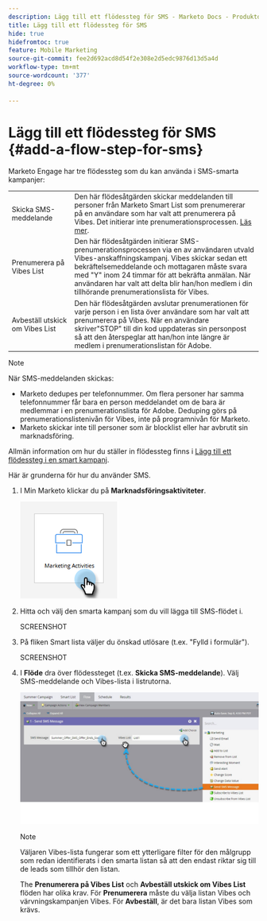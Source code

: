 ```yaml
---
description: Lägg till ett flödessteg för SMS - Marketo Docs - Produktdokumentation
title: Lägg till ett flödessteg för SMS
hide: true
hidefromtoc: true
feature: Mobile Marketing
source-git-commit: fee2d692acd8d54f2e308e2d5edc9876d13d5a4d
workflow-type: tm+mt
source-wordcount: '377'
ht-degree: 0%

---
```


# Lägg till ett flödessteg för SMS {#add-a-flow-step-for-sms}

Marketo Engage har tre flödessteg som du kan använda i SMS-smarta kampanjer:

<table>
<tbody>
  <tr>
    <td style="width:25%">Skicka SMS-meddelande</td>
    <td>Den här flödesåtgärden skickar meddelanden till personer från Marketo Smart List som prenumererar på en användare som har valt att prenumerera på Vibes. Det initierar inte prenumerationsprocessen. <a href="/help/marketo/product-docs/mobile-marketing/vibes-sms-messages/send-a-vibes-sms-message.md">Läs mer</a>.</td>
  </tr>

<tr>
    <td style="width:25%">Prenumerera på Vibes List</td>
    <td>Den här flödesåtgärden initierar SMS-prenumerationsprocessen via en av användaren utvald Vibes-anskaffningskampanj. Vibes skickar sedan ett bekräftelsemeddelande och mottagaren måste svara med "Y" inom 24 timmar för att bekräfta anmälan. När användaren har valt att delta blir han/hon medlem i din tillhörande prenumerationslista för Vibes.</td>
  </tr>
  <tr>
    <td style="width:25%">Avbeställ utskick om Vibes List</td>
    <td>Den här flödesåtgärden avslutar prenumerationen för varje person i en lista över användare som har valt att prenumerera på Vibes. När en användare skriver"STOP" till din kod uppdateras sin personpost så att den återspeglar att han/hon inte längre är medlem i prenumerationslistan för Adobe.</td>
  </tr>
  </tbody>
</table>

>[!NOTE]
>
>När SMS-meddelanden skickas:
>
>* Marketo dedupes per telefonnummer. Om flera personer har samma telefonnummer får bara en person meddelandet om de bara är medlemmar i en prenumerationslista för Adobe. Deduping görs på prenumerationslistenivån för Vibes, inte på programnivån för Marketo.
>* Marketo skickar inte till personer som är blocklist eller har avbrutit sin marknadsföring.

Allmän information om hur du ställer in flödessteg finns i [Lägg till ett flödessteg i en smart kampanj](/help/marketo/product-docs/core-marketo-concepts/smart-campaigns/flow-actions/add-a-flow-step-to-a-smart-campaign.md).

Här är grunderna för hur du använder SMS.

1. I Min Marketo klickar du på **Marknadsföringsaktiviteter**.

   ![](assets/add-a-flow-step-for-sms-1.png)

1. Hitta och välj den smarta kampanj som du vill lägga till SMS-flödet i.

   SCREENSHOT

1. På fliken Smart lista väljer du önskad utlösare (t.ex. &quot;Fylld i formulär&quot;).

   SCREENSHOT

1. I **Flöde** dra över flödessteget (t.ex. **Skicka SMS-meddelande**). Välj SMS-meddelande och Vibes-lista i listrutorna.

   ![](assets/send-sms-message-hands.jpg)

   >[!NOTE]
   >
   >Väljaren Vibes-lista fungerar som ett ytterligare filter för den målgrupp som redan identifierats i den smarta listan så att den endast riktar sig till de leads som tillhör den listan.
   >
   >The **Prenumerera på Vibes List** och **Avbeställ utskick om Vibes List** flöden har olika krav. För **Prenumerera** måste du välja listan Vibes och värvningskampanjen Vibes. För **Avbeställ**, är det bara listan Vibes som krävs.
